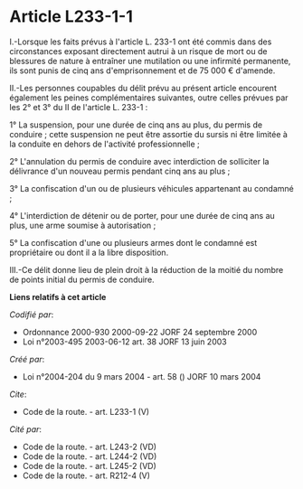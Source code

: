 # Article L233-1-1

I.-Lorsque les faits prévus à l'article L. 233-1 ont été commis dans des circonstances exposant directement autrui à un
risque de mort ou de blessures de nature à entraîner une mutilation ou une infirmité permanente, ils sont punis de cinq ans
d'emprisonnement et de 75 000 € d'amende. 

II.-Les personnes coupables du délit prévu au présent article encourent également les peines complémentaires suivantes, outre
celles prévues par les 2° et 3° du II de l'article L. 233-1 : 

1° La suspension, pour une durée de cinq ans au plus, du permis de conduire ; cette suspension ne peut être assortie du
sursis ni être limitée à la conduite en dehors de l'activité professionnelle ; 

2° L'annulation du permis de conduire avec interdiction de solliciter la délivrance d'un nouveau permis pendant cinq ans au
plus ; 

3° La confiscation d'un ou de plusieurs véhicules appartenant au condamné ; 

4° L'interdiction de détenir ou de porter, pour une durée de cinq ans au plus, une arme soumise à autorisation ; 

5° La confiscation d'une ou plusieurs armes dont le condamné est propriétaire ou dont il a la libre disposition. 

III.-Ce délit donne lieu de plein droit à la réduction de la moitié du nombre de points initial du permis de conduire.

**Liens relatifs à cet article**

_Codifié par_:

  - Ordonnance 2000-930 2000-09-22 JORF 24 septembre 2000
  - Loi n°2003-495 2003-06-12 art. 38 JORF 13 juin 2003

_Créé par_:

  - Loi n°2004-204 du 9 mars 2004 - art. 58 () JORF 10 mars 2004

_Cite_:

  - Code de la route. - art. L233-1 (V)

_Cité par_:

  - Code de la route. - art. L243-2 (VD)
  - Code de la route. - art. L244-2 (VD)
  - Code de la route. - art. L245-2 (VD)
  - Code de la route. - art. R212-4 (V)
